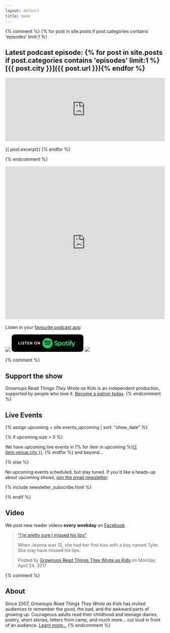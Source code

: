 ```yaml
---
layout: default
title: Home
---
```



  <!-- Load Facebook SDK for JavaScript -->
  <div id="fb-root"></div>
  <script>(function(d, s, id) {
    var js, fjs = d.getElementsByTagName(s)[0];
    if (d.getElementById(id)) return;
    js = d.createElement(s); js.id = id;
    js.src = "//connect.facebook.net/en_US/sdk.js#xfbml=1&version=v2.6";
    fjs.parentNode.insertBefore(js, fjs);
  }(document, 'script', 'facebook-jssdk'));</script>

  <!-- Your embedded video player code -->


{% comment %}
  {% for post in site.posts if post.categories contains 'episodes' limit:1 %}

  <!-- [<img src="/images/episodes/{{ post.number }}.jpg">]({{ post.url }}) -->

  <!-- <iframe frameborder="0" height="36px" scrolling="no" src="https://simplecast.com/e/{{ post.simplecast_episode_id }}?style=dark" width="100%"></iframe>
   -->



  ## Latest podcast episode: {% for post in site.posts if post.categories contains 'episodes' limit:1 %}[{{ post.city }}]({{ post.url }}){% endfor %}

  <!-- <iframe src="https://art19.com/shows/grownups-read-things-they-wrote-as-kids/episodes/{{ post.art19_id }}/embed?theme=dark-custom&primary_color=%23f37749" style="width: 100%; height: 200px; border: 0 none;" scrolling="no"></iframe> -->

  <iframe frameborder="no" height="200" scrolling="no" src="https://player.megaphone.fm/{{ post.megaphone_uid }}?sharing=false" width="100%"></iframe>

  <!-- <div id="episodes-page-{{ page.number }}"
       class="art19-web-player awp-medium awp-theme-dark-custom"
       data-episode-id="{{ post.art19_id }}"
       data-primary-color="#f37749"
       data-emit-events="true"
  	 data-bt-series-id="a160bd44-67e2-11e7-b61d-0e6e2408d686"
  	 data-bt-guid={% if post.guid %}"{{ post.guid }}"{% else %}"{{ post.art19_id }}"{% endif %}
       data-bt-episode-title="{{ post.number }}: &quot;{{ post.quote }}&quot; ({{ post.city }})"
       data-bt-episode-author="Grownups Read Things They Wrote as Kids"
       ></div> -->

  {{ post.excerpt}}
  {% endfor %}

{% endcomment %}


<iframe frameborder="no" src="https://playlist.megaphone.fm?p=GUR5294085005&sharing=false" width="100%" height="482"></iframe>

Listen in your [favourite podcast app](/podcast/):

<a href="https://podcasts.apple.com/podcast/id890900960?mt=2&at=10lR7u&ct=website_front_page_badge"><img src="//linkmaker.itunes.apple.com/assets/shared/badges/en-us/podcast-lrg.svg" style="display:inline" height="55px"></a> <!-- <a href="https://podcasts.google.com/?feed=aHR0cDovL2ZlZWRzLmdyb3dudXBzcmVhZHRoaW5nc3RoZXl3cm90ZWFza2lkcy5jb20vcG9kY2FzdA"><img src="/images/google_podcasts.png" style="display:inline" height="55px"></a> --> <a href="https://open.spotify.com/show/0tKu6eD6VDfxboZoWd0j6H"><img src="/images/spotify-podcast-badge-blk-grn-330x80.svg" height="55px" style="display:inline"></a>  <a href="https://pca.st/grttwak"><img src="https://static2.pocketcasts.com/assets/subscribe/pocketcasts_medium_dark@2x.png" style="display:inline" height="55px"></a> <!--<a href="https://play.radiopublic.com/2f14f380-2584-47a6-acac-d937f60121fd?utm_source=GRTTWaK&utm_medium=grttwak-website&utm_campaign=grttwak-frontpage"><img src="/images/radiopublic_badge.png" height="59px" style="display:inline"></a>--> <!-- <a href="https://www.podbean.com/podcast-detail/e5yin-338c7/"><img style="display:inline" height="59px" src="//d8g345wuhgd7e.cloudfront.net/site/images/badges/w600.png"></a> -->

{% comment %}
## <i class="fa fa-heart" aria-hidden="true"></i> Support the show

*Grownups Read Things They Wrote as Kids* is an independent production, supported by people who love it. <a href="/support/">Become a patron today</a>.
{% endcomment %}


## Live Events 


{% assign upcoming = site.events_upcoming | sort: "show_date" %}

{% if upcoming.size > 0 %}

<!-- Check out a list of <a href="/events/">our upcoming live events</a>! -->

We have upcoming live events in {% for item in upcoming %}<a href="{{ item.url }}">{{ item.venue.city }}</a>, {% endfor %} and beyond...

{% else %}

No upcoming events scheduled, but stay tuned. If you'd like a heads-up about upcoming shows, [join the email newsletter](https://grownupsreadthingstheywroteaskids.com/newsletter/):

{% include newsletter_subscribe.html %}

{% endif %}

## Video
We post new reader videos **every weekday** on [Facebook](https://www.facebook.com/pg/grownupsreadthingstheywroteaskids/videos/).

<div class="fb-video" data-href="https://www.facebook.com/grownupsreadthingstheywroteaskids/videos/10154847272218600/" data-width="auto" data-show-text="false"><blockquote cite="https://www.facebook.com/grownupsreadthingstheywroteaskids/videos/10154847272218600/" class="fb-xfbml-parse-ignore"><a href="https://www.facebook.com/grownupsreadthingstheywroteaskids/videos/10154847272218600/">&quot;I&#039;m pretty sure I missed his lips&quot;</a><p>When Jeanna was 12, she had her first kiss with a boy named Tyler. She may have missed his lips.</p>Posted by <a href="https://www.facebook.com/grownupsreadthingstheywroteaskids/">Grownups Read Things They Wrote as Kids</a> on Monday, April 24, 2017</blockquote></div>

{% comment %}
## About

Since 2007, *Grownups Read Things They Wrote as Kids* has invited audiences to remember the good, the bad, and the awkward parts of growing up. Courageous adults read their childhood and teenage diaries, poetry, short stories, letters from camp, and much more... out loud in front of an audience. [Learn more...](/about/)
{% endcomment %}